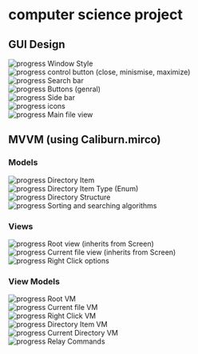 # computer science project

## GUI Design

![progress](http://progress-bar.dev/50/?title=InProgress) Window Style<br>
![progress](http://progress-bar.dev/75/?title=InProgress) control button (close, minismise, maximize)<br>
![progress](http://progress-bar.dev/100/?title=done) Search bar<br>
![progress](http://progress-bar.dev/50/?title=InProgress) Buttons (genral)<br>
![progress](http://progress-bar.dev/75/?title=InProgress) Side bar<br>
![progress](http://progress-bar.dev/50/?title=InProgress) icons<br>
![progress](http://progress-bar.dev/0/?title=InProgress) Main file view<br>

## MVVM (using Caliburn.mirco)

### Models

![progress](http://progress-bar.dev/100/?title=done) Directory Item<br>
![progress](http://progress-bar.dev/100/?title=done) Directory Item Type (Enum)<br>
![progress](http://progress-bar.dev/100/?title=done) Directory Structure<br>
![progress](http://progress-bar.dev/75/?title=InProgress) Sorting and searching algorithms<br>

### Views

![progress](http://progress-bar.dev/50/?title=InProgress) Root view (inherits from Screen)<br>
![progress](http://progress-bar.dev/50/?title=InProgress) Current file view (inherits from Screen)<br>
![progress](http://progress-bar.dev/0/?title=InProgress) Right Click options<br>

### View Models

![progress](http://progress-bar.dev/50/?title=InProgress) Root VM<br>
![progress](http://progress-bar.dev/50/?title=InProgress) Current file VM<br>
![progress](http://progress-bar.dev/0/?title=InProgress) Right Click VM<br>
![progress](http://progress-bar.dev/100/?title=done) Directory Item VM<br>
![progress](http://progress-bar.dev/75/?title=InProgress) Current Directory VM<br>
![progress](http://progress-bar.dev/100/?title=done) Relay Commands<br>

##
